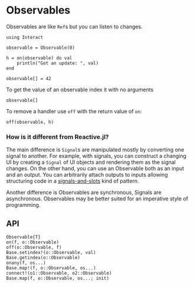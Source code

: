# Observables

Observables are like `Ref`s but you can listen to changes.

```@repl manual
using Interact

observable = Observable(0)

h = on(observable) do val
    println("Got an update: ", val)
end

observable[] = 42
```

To get the value of an observable index it with no arguments
```@repl manual
observable[]
```

To remove a handler use `off` with the return value of `on`:

```@repl manual
off(observable, h)
```

### How is it different from Reactive.jl?

The main difference is `Signal`s are manipulated mostly by converting one signal to another. For example, with signals, you can construct a changing UI by creating a `Signal` of UI objects and rendering them as the signal changes. On the other hand, you can use an Observable both as an input and an output. You can arbitrarily attach outputs to inputs allowing structuring code in a [signals-and-slots](http://doc.qt.io/qt-4.8/signalsandslots.html) kind of pattern.

Another difference is Observables are synchronous, Signals are asynchronous. Observables may be better suited for an imperative style of programming.

## API

```@docs
Observable{T}
on(f, o::Observable)
off(o::Observable, f)
Base.setindex!(o::Observable, val)
Base.getindex(o::Observable)
onany(f, os...)
Base.map!(f, o::Observable, os...)
connect!(o1::Observable, o2::Observable)
Base.map(f, o::Observable, os...; init)
```
